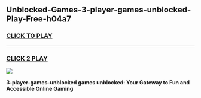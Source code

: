 
## Unblocked-Games-3-player-games-unblocked-Play-Free-h04a7
<h3>
<a href="https://premium76.site?title=3-player-games-unblocked&ref=20A">CLICK TO PLAY</a></h3>
<hr>

<h3>
<a href="https://premium76.site?title=3-player-games-unblocked&ref=20A">CLICK 2 PLAY</a>
  
</h3>

<a href="https://premium76.site?title=3-player-games-unblocked&ref=20A"><img src="https://clearcache.store/games.png"></a>


**3-player-games-unblocked games unblocked: Your Gateway to Fun and Accessible Online Gaming**
